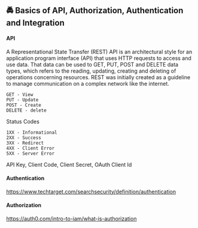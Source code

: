 ##  🚔 Basics of API, Authorization, Authentication and Integration

#### API

A Representational State Transfer (REST) API is an architectural style for an application program interface (API) that uses HTTP requests to access and use data. That data can be used to GET, PUT, POST and DELETE data types, which refers to the reading, updating, creating and deleting of operations concerning resources. REST was initially created as a guideline to manage communication on a complex network like the internet.


```
GET - View
PUT - Update
POST - Create
DELETE - delete
```


Status Codes
```
1XX - Informational
2XX - Success
3XX - Redirect
4XX - Client Error
5XX - Server Error
```


API Key, Client Code, Client Secret, OAuth Client Id



#### Authentication 
https://www.techtarget.com/searchsecurity/definition/authentication


#### Authorization
https://auth0.com/intro-to-iam/what-is-authorization